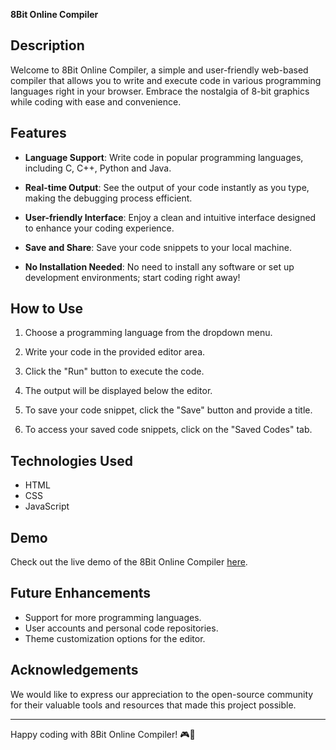 **8Bit Online Compiler**



## Description

Welcome to 8Bit Online Compiler, a simple and user-friendly web-based compiler that allows you to write and execute code in various programming languages right in your browser. Embrace the nostalgia of 8-bit graphics while coding with ease and convenience.

## Features

- **Language Support**: Write code in popular programming languages, including C, C++, Python and Java.

- **Real-time Output**: See the output of your code instantly as you type, making the debugging process efficient.

- **User-friendly Interface**: Enjoy a clean and intuitive interface designed to enhance your coding experience.

- **Save and Share**: Save your code snippets to your local machine.

- **No Installation Needed**: No need to install any software or set up development environments; start coding right away!

## How to Use

1. Choose a programming language from the dropdown menu.

2. Write your code in the provided editor area.

3. Click the "Run" button to execute the code.

4. The output will be displayed below the editor.

5. To save your code snippet, click the "Save" button and provide a title.

6. To access your saved code snippets, click on the "Saved Codes" tab.

## Technologies Used

- HTML
- CSS
- JavaScript

## Demo

Check out the live demo of the 8Bit Online Compiler [here](https://compiler81.netlify.app).

## Future Enhancements

- Support for more programming languages.
- User accounts and personal code repositories.
- Theme customization options for the editor.


## Acknowledgements

We would like to express our appreciation to the open-source community for their valuable tools and resources that made this project possible.

---
Happy coding with 8Bit Online Compiler! 🎮🚀
